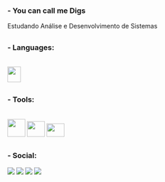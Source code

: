 <h3 align="left">- You can call me Digs </h3>

  Estudando Análise e Desenvolvimento de Sistemas

##
<h3 align="left">- Languages:</h3>
<div style="display: inline_block"><br>
  <img height="35" width="30" src="https://cdn.jsdelivr.net/gh/devicons/devicon/icons/c/c-plain.svg">
 
</div>

##
<h3 align="left">- Tools:</h3>
<div style="display: inline_block"><br>
  <img height="40" width="40" src="https://img.icons8.com/?size=100&id=3tC9EQumUAuq&format=png&color=FFFFFF">
  <img height="35" width="40" src="https://cdn.jsdelivr.net/gh/devicons/devicon@latest/icons/clion/clion-original.svg">
  <img height="30" width="40" src="https://cdn.jsdelivr.net/gh/devicons/devicon/icons/vscode/vscode-original.svg?w=64&h=64&auto=format&fit=crop">

##

<div> 
  <h3 align="left">- Social:</h3>
  <a href="https://instagram.com/digsrodrigues/" target="_blank"><img src="https://img.shields.io/badge/-Instagram-%23191970?style=for-the-badge&logo=instagram&logoColor=white" target="_blank"></a>
 	<a href="https://twitter.com/digsrodrigues" target="_blank"><img src="https://img.shields.io/badge/Twitter-000000?style=for-the-badge&logo=X&logoColor=white" target="_blank"></a>
  <a href = "mailto:diego.rodrigues993@gmail.com"><img src="https://img.shields.io/badge/-Gmail-191970?style=for-the-badge&logo=gmail&logoColor=white" target="_blank"></a>
  <a href="https://www.linkedin.com/in/digsrodrigues/-45875016a" target="_blank"><img src="https://img.shields.io/badge/-LinkedIn-%23000000?style=for-the-badge&logo=linkedin&logoColor=white" target="_blank"></a> 
  
</div>
